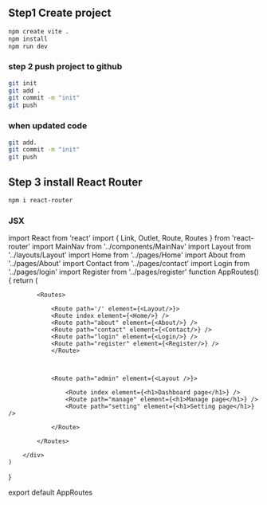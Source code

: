 ## Step1 Create project
```bash
npm create vite .
npm install
npm run dev
```



### step 2 push project to github
```bash
git init
git add .
git commit -m "init"
git push
```


### when updated code 
```bash
git add.
git commit -m "init"
git push
```

## Step 3 install React Router
```bash
npm i react-router
```







### JSX

import React from 'react'
import { Link, Outlet, Route, Routes } from 'react-router'
import MainNav from '../components/MainNav'
import Layout from '../layouts/Layout'
import Home from '../pages/Home'
import About from '../pages/About'
import Contact from '../pages/contact'
import Login from '../pages/login'
import Register from '../pages/register'
function AppRoutes() {
    return (
        <div>

          

            <Routes>

                <Route path='/' element={<Layout/>}>
                <Route index element={<Home/>} />
                <Route path="about" element={<About/>} />
                <Route path="contact" element={<Contact/>} />
                <Route path="login" element={<Login/>} />
                <Route path="register" element={<Register/>} />
                </Route>



                <Route path="admin" element={<Layout />}>

                    <Route index element={<h1>Dashboard page</h1>} />
                    <Route path="manage" element={<h1>Manage page</h1>} />
                    <Route path="setting" element={<h1>Setting page</h1>} />

                </Route>

            </Routes>

        </div>
    )
}

export default AppRoutes